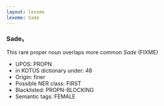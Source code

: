 ```yaml
---
layout: lexeme
lexeme: Sade
---
```


###  Sade₁

This rare proper noun overlaps more common *Sade* (FIXME)
* UPOS:  PROPN
* in KOTUS dictionary under:  48
* Origin:  finer
* Possible NER class:  FIRST
* Blacklisted:  PROPN-BLOCKING
* Semantic tags:  FEMALE

